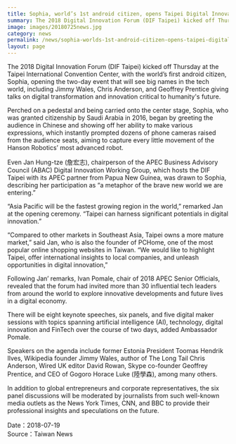 ```yaml
---
title: Sophia, world’s 1st android citizen, opens Taipei Digital Innovation Forum
summary: The 2018 Digital Innovation Forum (DIF Taipei) kicked off Thursday at the Taipei International Convention Center, with the world’s first android citizen, Sophia
image: images/20180725news.jpg
category: news
permalink: /news/sophia-worlds-1st-android-citizen-opens-taipei-digital-innovation-forum/
layout: page
---
```

The 2018 Digital Innovation Forum (DIF Taipei) kicked off Thursday at the Taipei International Convention Center, with the world’s first android citizen, Sophia, opening the two-day event that will see big names in the tech world, including Jimmy Wales, Chris Anderson, and Geoffrey Prentice giving talks on digital transformation and innovation critical to humanity's future.

Perched on a pedestal and being carried onto the center stage, Sophia, who was granted citizenship by Saudi Arabia in 2016, began by greeting the audience in Chinese and showing off her ability to make various expressions, which instantly prompted dozens of phone cameras raised from the audience seats, aiming to capture every little movement of the Hanson Robotics’ most advanced robot.

Even Jan Hung-tze (詹宏志), chairperson of the APEC Business Advisory Council (ABAC) Digital Innovation Working Group, which hosts the DIF Taipei with its APEC partner from Papua New Guinea, was drawn to Sophia, describing her participation as “a metaphor of the brave new world we are entering.” 

“Asia Pacific will be the fastest growing region in the world,” remarked Jan at the opening ceremony. “Taipei can harness significant potentials in digital innovation.”

“Compared to other markets in Southeast Asia, Taipei owns a more mature market,” said Jan, who is also the founder of PCHome, one of the most popular online shopping websites in Taiwan. “We would like to highlight Taipei, offer international insights to local companies, and unleash opportunities in digital innovation,”

Following Jan’ remarks, Ivan Pomale, chair of 2018 APEC Senior Officials, revealed that the forum had invited more than 30 influential tech leaders from around the world to explore innovative developments and future lives in a digital economy. 

There will be eight keynote speeches, six panels, and five digital maker sessions with topics spanning artificial intelligence (AI), technology, digital innovation and FinTech over the course of two days, added Ambassador Pomale.

Speakers on the agenda include former Estonia President Toomas Hendrik Ilves, Wikipedia founder Jimmy Wales, author of The Long Tail Chris Anderson, Wired UK editor David Rowan, Skype co-founder Geoffrey Prentice, and CEO of Gogoro Horace Luke (陸學森), among many others. 

In addition to global entrepreneurs and corporate representatives, the six panel discussions will be moderated by journalists from such well-known media outlets as the News York Times, CNN, and BBC to provide their professional insights and speculations on the future.

Date：2018-07-19
<br/>
Source：Taiwan News
